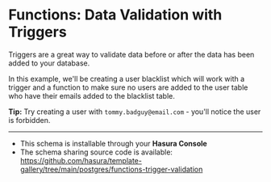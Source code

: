 # Functions: Data Validation with Triggers

Triggers are a great way to validate data before or after the data has been added to your database.

In this example, we'll be creating a user blacklist which will work with a trigger and a function to make sure no users are added to the user table who have their emails added to the blacklist table.

**Tip:** Try creating a user with `tommy.badguy@email.com` - you'll notice the user is forbidden.

-----

- This schema is installable through your **Hasura Console**
- The schema sharing source code is available: https://github.com/hasura/template-gallery/tree/main/postgres/functions-trigger-validation